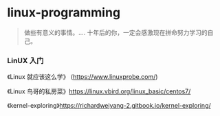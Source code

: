 # linux-programming

> 做些有意义的事情。.... 十年后的你，一定会感激现在拼命努力学习的自己。

### LinUX 入门
《Linux 就应该这么学》 (https://www.linuxprobe.com/)

《Linux 鸟哥的私房菜》https://linux.vbird.org/linux_basic/centos7/

《kernel-exploring》https://richardweiyang-2.gitbook.io/kernel-exploring/
